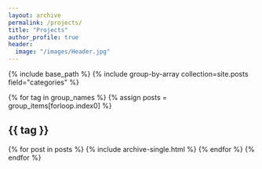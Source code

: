 ```yaml
---
layout: archive
permalink: /projects/
title: "Projects"
author_profile: true
header:
  image: "/images/Header.jpg"
---
```


{% include base_path %}
{% include group-by-array collection=site.posts field="categories" %}

{% for tag in group_names %}
  {% assign posts = group_items[forloop.index0] %}
  <h2 id="{{ tag | slugify }}" class="archive__subtitle">{{ tag }}</h2>
  {% for post in posts %}
    {% include archive-single.html %}
  {% endfor %}
{% endfor %}
